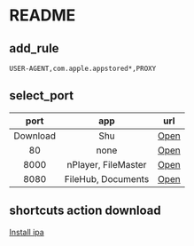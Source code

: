 # README

## add_rule
`USER-AGENT,com.apple.appstored*,PROXY`

## select_port

|port|app|url|
|:-:|:-:|:-:|
|Download|Shu|[Open](itms-services://?action=download-manifest&url=https://raw.githubusercontent.com/Brywmzl/ipa/master/xml/download.xml)|
|80|none|[Open](itms-services://?action=download-manifest&url=https://raw.githubusercontent.com/Brywmzl/ipa/master/xml/80.xml)|
|8000|nPlayer, FileMaster|[Open](itms-services://?action=download-manifest&url=https://raw.githubusercontent.com/Brywmzl/ipa/master/xml/8000.xml)|
|8080|FileHub, Documents|[Open](itms-services://?action=download-manifest&url=https://raw.githubusercontent.com/Brywmzl/ipa/master/xml/8080.xml)|

## shortcuts action download
[Install ipa](https://www.icloud.com/shortcuts/cf4df6440fe846eb80da7b5b1c752895)
